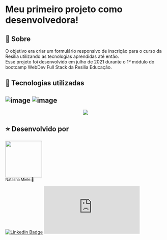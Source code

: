 # Meu primeiro projeto como desenvolvedora!

## :notebook_with_decorative_cover: Sobre
<p> O objetivo era criar um formulário responsivo de inscrição para o curso da Resilia utilizando as tecnologias aprendidas até então.<br>
Esse projeto foi desenvolvido em julho de 2021 durante o 1º módulo do bootcamp WebDev Full Stack da Resilia Educação.</p> <br<br>

## :rocket: Tecnologias utilizadas

 ![image](https://img.shields.io/badge/HTML5-E34F26?style=for-the-badge&logo=html5&logoColor=white) ![image](https://img.shields.io/badge/CSS3-1572B6?style=for-the-badge&logo=css3&logoColor=white)
---

<div align="center">
<img src="https://user-images.githubusercontent.com/88165788/145694389-e2f1bb85-5297-4841-81cd-793aae70b0ca.png">
</div>


## :star: Desenvolvido por 

<a href="https://www.linkedin.com/in/natashamiele/" target="_blank"><img src="https://user-images.githubusercontent.com/88165788/145696927-a0eed676-eac1-4765-a958-d7005bd3ca78.jpg" width="115px;" alt=""><br>
 <sub>Natasha Miele 💜</sub></a>
 
[![Linkedin Badge](https://img.shields.io/badge/-Natasha-blue?style=flat-square&logo=Linkedin&logoColor=white&link=https://www.linkedin.com/in/natashamiele/)](https://www.linkedin.com/in/natashamiele/) 
[![Gmail Badge](https://img.shields.io/badge/-mielenatasha@gmail.com-c14438?style=flat-square&logo=Gmail&logoColor=white&link=mailto:,ieçenatasha@gmail.com)](mailto:mielenatasha@gmail.com)




